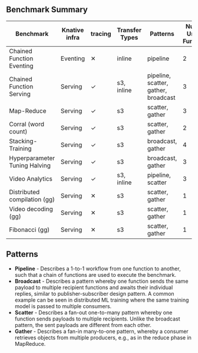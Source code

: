 ## Benchmark Summary

| Benchmark                     | Knative infra | tracing | Transfer Types | Patterns | Num. of Unique Functions |
|-------------------------------|---------------|---------|----------------|----------|---|
| Chained Function Eventing     | Eventing      | ✕       | inline | pipeline | 2 |
| Chained Function Serving      | Serving       | ✓       | s3, inline  | pipeline, scatter, gather, broadcast | 3 |
| Map-Reduce                    | Serving       | ✓       | s3    | scatter, gather | 3 |
| Corral (word count)           | Serving       | ✓       | s3    | scatter, gather | 2 |
| Stacking-Training             | Serving       | ✓       | s3    | broadcast, gather | 4 |
| Hyperparameter Tuning Halving | Serving       | ✓       | s3    | broadcast, gather | 3 |
| Video Analytics               | Serving       | ✓       | s3, inline | pipeline, scatter | 3 |
| Distributed compilation (gg)  | Serving       | ✕       | s3    | scatter, gather | 1 |
| Video decoding (gg)           | Serving       | ✕       | s3    | scatter, gather | 1 |
| Fibonacci (gg)                | Serving       | ✕       | s3    | scatter, gather | 1 |

## Patterns

- **Pipeline** - Describes a 1-to-1 workflow from one function to another, such that a chain of 
functions are used to execute the benchmark.
- **Broadcast** - Describes a pattern whereby one function sends the same payload to multiple
recipient functions and awaits their individual replies, similar to publisher-subscriber design
pattern. A common example can be seen in distributed ML training where the same training model is
passed to multiple consumers.
- **Scatter** - Describes a fan-out one-to-many pattern whereby one function sends payloads to
multiple recipients. Unlike the broadcast pattern, the sent payloads are different from each other.
- **Gather** - Describes a fan-in many-to-one pattern, whereby a consumer retrieves objects from 
multiple producers, e.g., as in the reduce phase in MapReduce.